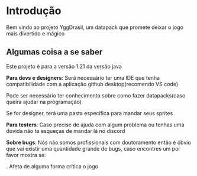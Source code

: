 # Introdução 
Bem vindo ao projeto YggDrasil, um datapack que promete deixar o jogo mais divertido e mágico

## Algumas coisa a se saber
Este projeto é para a versão 1.21 da versão java

__Para devs e designers__:
Será necessário ter uma IDE que tenha compatibilidade com a aplicação github desktop(recomendo VS code)


Pode ser necessário ter conhecimento sobre como fazer datapacks(caso queira ajudar na programação)


Se for designer, terá uma pasta específica para mandar seus sprites

__Para testers__:
Caso precise de ajuda com algum problema ou tenhas uma dúvida não te esqueças de mandar lá no discord

__Sobre bugs__:
Nós não somos profissionais com doutoramento então é óbvio que vai existir uma quantidade grande de bugs, caso encontres um por favor mostra se:

. Afeta de alguma forma crítica o jogo
